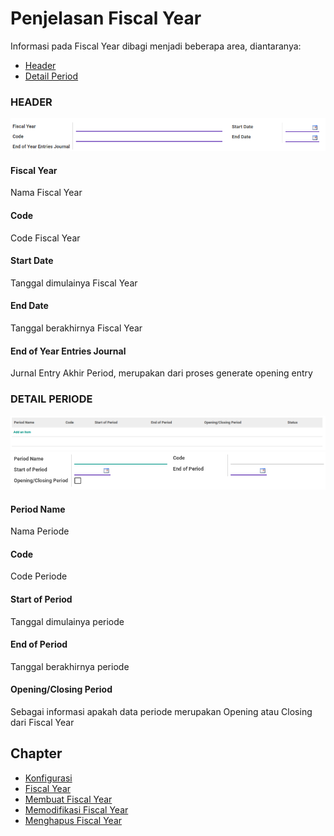 # Penjelasan Fiscal Year

Informasi pada Fiscal Year dibagi menjadi beberapa area, diantaranya:

* [Header](#bagian-header)
* [Detail Period](#bagian-detail-period)

### <a name="bagian-header">HEADER</a>

![](../../img/fiscal-years/form-header.png)

#### <a name="field-name">Fiscal Year</a>

Nama Fiscal Year

#### <a name="field-code">Code</a>

Code Fiscal Year

#### <a name="field-start-date">Start Date</a>

Tanggal dimulainya Fiscal Year

#### <a name="field-end-date">End Date</a>

Tanggal berakhirnya Fiscal Year

#### <a name="field-end-journal-period-id">End of Year Entries Journal</a>

Jurnal Entry Akhir Period, merupakan dari proses generate opening entry

### <a name="bagian-detail-periode">DETAIL PERIODE</a>

![](../../img/fiscal-years/form-detail.png)
![](../../img/fiscal-years/form-detail-periode.png)

#### <a name="field-detail-periode-name">Period Name</a>

Nama Periode

#### <a name="field-detail-periode-code">Code</a>

Code Periode

#### <a name="field-detail-periode-date-start">Start of Period</a>

Tanggal dimulainya periode

#### <a name="field-detail-periode-date-end">End of Period</a>

Tanggal berakhirnya periode

#### <a name="field-detail-periode-special">Opening/Closing Period</a>

Sebagai informasi apakah data periode merupakan Opening atau Closing dari Fiscal Year


## Chapter
- [Konfigurasi](../../konfigurasi.md)
- [Fiscal Year](../fiscal-year.md)
- [Membuat Fiscal Year](membuat.md)
- [Memodifikasi Fiscal Year](memodifikasi.md)
- [Menghapus Fiscal Year](menghapus.md)
